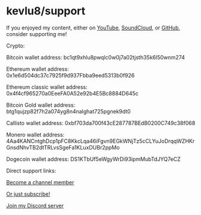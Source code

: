 # kevlu8/support

If you enjoyed my content, either on [YouTube](https://youtube.com/kevlu8), [SoundCloud](https://soundcloud.com/cryllismusic), or [GitHub](https://github.com/kevlu8), consider supporting me!

Crypto:

Bitcoin wallet address: bc1qt9xhlu8pwqlc0w0j7a02tjsth35k6l50wnm274

Ethereum wallet address: 0x1e6d504dc37c7925f9d937Fbba9eed5313b0f926

Ethereum classic wallet address: 0x4f4cf965270a0EeeFA0A52e92b4E5Bc8884D645c

Bitcoin Gold wallet address: btg1qujzp82f7h2a074yg8n4nalghat725pgnek9dt0

Callisto wallet address: 0xbf703da700f43cE287787BEdB0200C749c38f068

Monero wallet address: 4Aa4KANCntghDcp1pFC8KkcLqa46iFgvn9EGkWNjTz5cCLYuJoDrqqWZHKrGnsdNhvTB2dtTRLvsSgeFa1KLuxDUBr2ppMo

Dogecoin wallet address: DS1KTbUf5eWgyWrDi93ipmMubTdJYQ7eCZ



Direct support links:

[Become a channel member](https://www.youtube.com/kevlu8/join)

[Or just subscribe!](https://youtube.com/kevlu8/?sub_confirmation=1)

[Join my Discord server](https://discord.gg/nhzXNNS)